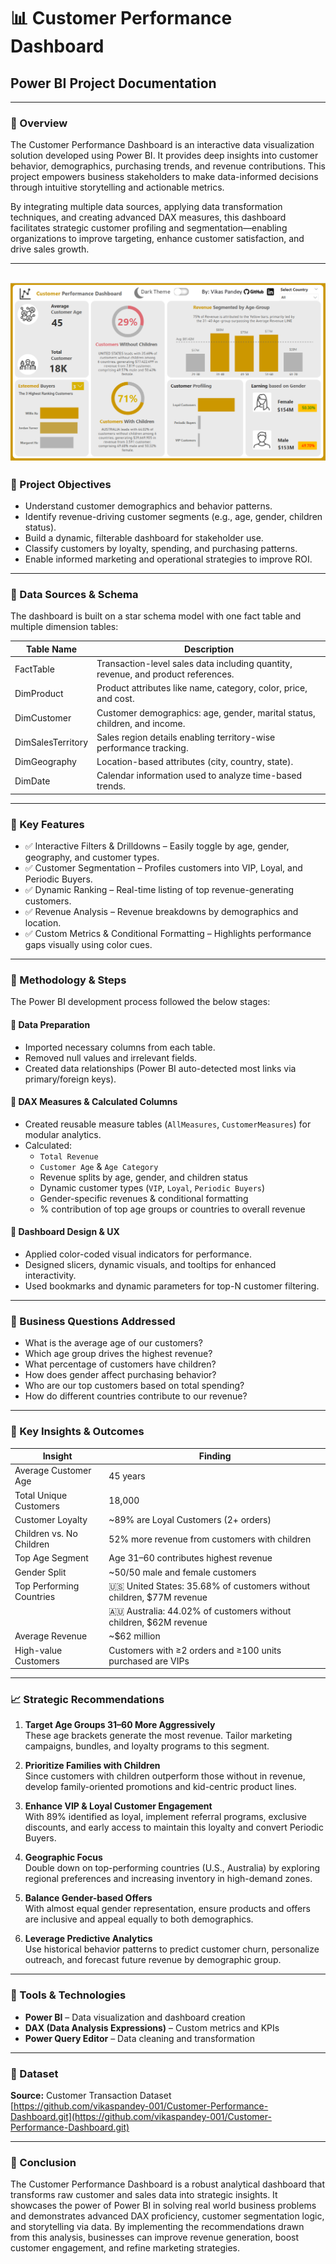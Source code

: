 # 📊 Customer Performance Dashboard

## Power BI Project Documentation

---

### 🔹 Overview

The Customer Performance Dashboard is an interactive data visualization solution developed using Power BI. It provides deep insights into customer behavior, demographics, purchasing trends, and revenue contributions. This project empowers business stakeholders to make data-informed decisions through intuitive storytelling and actionable metrics.

By integrating multiple data sources, applying data transformation techniques, and creating advanced DAX measures, this dashboard facilitates strategic customer profiling and segmentation—enabling organizations to improve targeting, enhance customer satisfaction, and drive sales growth.

---
![Customer Performance Dashboard](1747126646988.png)
---

### 🔹 Project Objectives

- Understand customer demographics and behavior patterns.  
- Identify revenue-driving customer segments (e.g., age, gender, children status).  
- Build a dynamic, filterable dashboard for stakeholder use.  
- Classify customers by loyalty, spending, and purchasing patterns.  
- Enable informed marketing and operational strategies to improve ROI.  

---

### 🔹 Data Sources & Schema

The dashboard is built on a star schema model with one fact table and multiple dimension tables:

| Table Name       | Description                                                                       |
|------------------|-----------------------------------------------------------------------------------|
| FactTable        | Transaction-level sales data including quantity, revenue, and product references. |
| DimProduct       | Product attributes like name, category, color, price, and cost.                   |
| DimCustomer      | Customer demographics: age, gender, marital status, children, and income.         |
| DimSalesTerritory| Sales region details enabling territory-wise performance tracking.                |
| DimGeography     | Location-based attributes (city, country, state).                                 |
| DimDate          | Calendar information used to analyze time-based trends.                           |

---

### 🔹 Key Features

- ✅ Interactive Filters & Drilldowns – Easily toggle by age, gender, geography, and customer types.  
- ✅ Customer Segmentation – Profiles customers into VIP, Loyal, and Periodic Buyers.  
- ✅ Dynamic Ranking – Real-time listing of top revenue-generating customers.  
- ✅ Revenue Analysis – Revenue breakdowns by demographics and location.  
- ✅ Custom Metrics & Conditional Formatting – Highlights performance gaps visually using color cues.  

---

### 🔹 Methodology & Steps

The Power BI development process followed the below stages:

#### 🔁 Data Preparation
- Imported necessary columns from each table.  
- Removed null values and irrelevant fields.  
- Created data relationships (Power BI auto-detected most links via primary/foreign keys).  

#### 🧮 DAX Measures & Calculated Columns
- Created reusable measure tables (`AllMeasures`, `CustomerMeasures`) for modular analytics.  
- Calculated:  
  - `Total Revenue`  
  - `Customer Age` & `Age Category`  
  - Revenue splits by age, gender, and children status  
  - Dynamic customer types (`VIP`, `Loyal`, `Periodic Buyers`)  
  - Gender-specific revenues & conditional formatting  
  - % contribution of top age groups or countries to overall revenue  

#### 🎨 Dashboard Design & UX
- Applied color-coded visual indicators for performance.  
- Designed slicers, dynamic visuals, and tooltips for enhanced interactivity.  
- Used bookmarks and dynamic parameters for top-N customer filtering.  

---

### 🔹 Business Questions Addressed

- What is the average age of our customers?  
- Which age group drives the highest revenue?  
- What percentage of customers have children?  
- How does gender affect purchasing behavior?  
- Who are our top customers based on total spending?  
- How do different countries contribute to our revenue?  

---

### 🔹 Key Insights & Outcomes

| Insight                    | Finding                                                                 |
|---------------------------|-------------------------------------------------------------------------|
| Average Customer Age      | 45 years                                                                |
| Total Unique Customers    | 18,000                                                                  |
| Customer Loyalty          | ~89% are Loyal Customers (2+ orders)                                   |
| Children vs. No Children  | 52% more revenue from customers with children                           |
| Top Age Segment           | Age 31–60 contributes highest revenue                                   |
| Gender Split              | ~50/50 male and female customers                                        |
| Top Performing Countries  | 🇺🇸 United States: 35.68% of customers without children, $77M revenue  |
|                           | 🇦🇺 Australia: 44.02% of customers without children, $62M revenue       |
| Average Revenue           | ~$62 million                                                            |
| High-value Customers      | Customers with ≥2 orders and ≥100 units purchased are VIPs              |

---

### 📈 Strategic Recommendations

1. **Target Age Groups 31–60 More Aggressively**  
   These age brackets generate the most revenue. Tailor marketing campaigns, bundles, and loyalty programs to this segment.

2. **Prioritize Families with Children**  
   Since customers with children outperform those without in revenue, develop family-oriented promotions and kid-centric product lines.

3. **Enhance VIP & Loyal Customer Engagement**  
   With 89% identified as loyal, implement referral programs, exclusive discounts, and early access to maintain this loyalty and convert Periodic Buyers.

4. **Geographic Focus**  
   Double down on top-performing countries (U.S., Australia) by exploring regional preferences and increasing inventory in high-demand zones.

5. **Balance Gender-based Offers**  
   With almost equal gender representation, ensure products and offers are inclusive and appeal equally to both demographics.

6. **Leverage Predictive Analytics**  
   Use historical behavior patterns to predict customer churn, personalize outreach, and forecast future revenue by demographic group.

---

### 🔧 Tools & Technologies

- **Power BI** – Data visualization and dashboard creation  
- **DAX (Data Analysis Expressions)** – Custom metrics and KPIs  
- **Power Query Editor** – Data cleaning and transformation  

---

### 📂 Dataset

**Source:** Customer Transaction Dataset  
[https://github.com/vikaspandey-001/Customer-Performance-Dashboard.git](https://github.com/vikaspandey-001/Customer-Performance-Dashboard.git)

---

### 🏁 Conclusion

The Customer Performance Dashboard is a robust analytical dashboard that transforms raw customer and sales data into strategic insights. It showcases the power of Power BI in solving real world business problems and demonstrates advanced DAX proficiency, customer segmentation logic, and storytelling via data. By implementing the recommendations drawn from this analysis, businesses can improve revenue generation, boost customer engagement, and refine marketing strategies.
